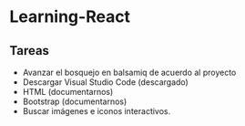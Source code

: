 # Learning-React

## Tareas

- Avanzar el bosquejo en balsamiq de acuerdo al proyecto
- Descargar Visual Studio Code (descargado)
- HTML (documentarnos)
- Bootstrap (documentarnos)
- Buscar imágenes e iconos interactivos.